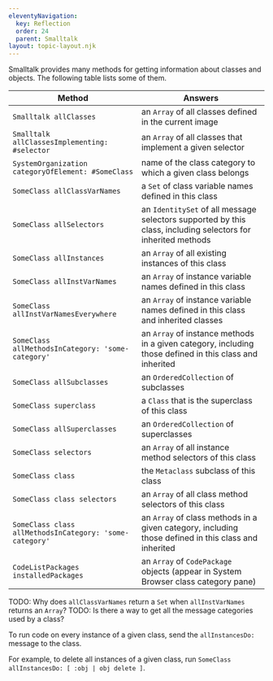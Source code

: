 ```yaml
---
eleventyNavigation:
  key: Reflection
  order: 24
  parent: Smalltalk
layout: topic-layout.njk
---
```


Smalltalk provides many methods for
getting information about classes and objects.
The following table lists some of them.

| Method                                                  | Answers                                                                                                      |
| ------------------------------------------------------- | ------------------------------------------------------------------------------------------------------------ |
| `Smalltalk allClasses`                                  | an `Array` of all classes defined in the current image                                                       |
| `Smalltalk allClassesImplementing: #selector`           | an `Array` of all classes that implement a given selector                                                    |
| `SystemOrganization categoryOfElement: #SomeClass`      | name of the class category to which a given class belongs                                                    |
| `SomeClass allClassVarNames`                            | a `Set` of class variable names defined in this class                                                        |
| `SomeClass allSelectors`                                | an `IdentitySet` of all message selectors supported by this class, including selectors for inherited methods |
| `SomeClass allInstances`                                | an `Array` of all existing instances of this class                                                           |
| `SomeClass allInstVarNames`                             | an `Array` of instance variable names defined in this class                                                  |
| `SomeClass allInstVarNamesEverywhere`                   | an `Array` of instance variable names defined in this class and inherited classes                            |
| `SomeClass allMethodsInCategory: 'some-category'`       | an `Array` of instance methods in a given category, including those defined in this class and inherited      |
| `SomeClass allSubclasses`                               | an `OrderedCollection` of subclasses                                                                         |
| `SomeClass superclass`                                  | a `Class` that is the superclass of this class                                                               |
| `SomeClass allSuperclasses`                             | an `OrderedCollection` of superclasses                                                                       |
| `SomeClass selectors`                                   | an `Array` of all instance method selectors of this class                                                    |
| `SomeClass class`                                       | the `Metaclass` subclass of this class                                                                       |
| `SomeClass class selectors`                             | an `Array` of all class method selectors of this class                                                       |
| `SomeClass class allMethodsInCategory: 'some-category'` | an `Array` of class methods in a given category, including those defined in this class and inherited         |
| `CodeListPackages installedPackages`                    | an `Array` of `CodePackage` objects (appear in System Browser class category pane)                           |

TODO: Why does `allClassVarNames` return a `Set` when `allInstVarNames` returns an `Array`?
TODO: Is there a way to get all the message categories used by a class?

To run code on every instance of a given class,
send the `allInstancesDo:` message to the class.

For example, to delete all instances of a given class, run
`SomeClass allInstancesDo: [ :obj | obj delete ]`.
